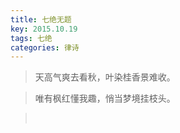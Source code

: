 ```yaml
---
title: 七绝无题
key: 2015.10.19
tags: 七绝
categories: 律诗
---
```


<blockquote class="blockquote-center">天高气爽去看秋，叶染桂香景难收。
</blockquote>
<blockquote class="blockquote-center">唯有枫红懂我趣，悄当梦境挂枝头。
</blockquote>
<blockquote class="blockquote-center"></br>
</blockquote>
